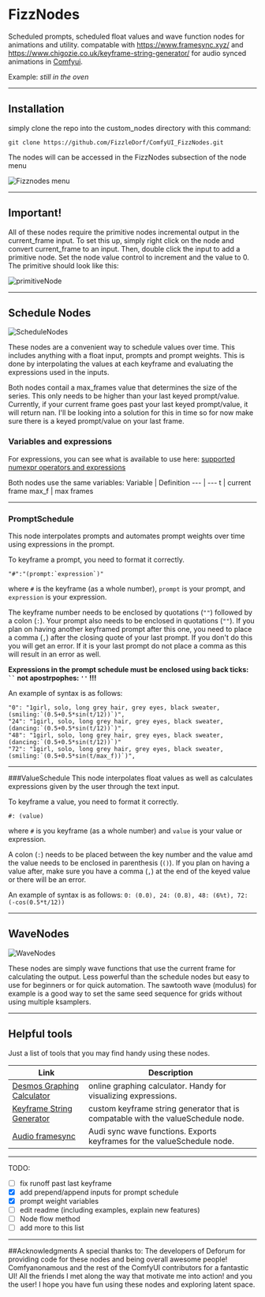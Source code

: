 
# FizzNodes
Scheduled prompts, scheduled float values and wave function nodes for animations and utility. compatable with https://www.framesync.xyz/ and https://www.chigozie.co.uk/keyframe-string-generator/ for audio synced animations in [Comfyui](https://github.com/comfyanonymous/ComfyUI).

Example: *still in the oven*


-----

## Installation
simply clone the repo into the custom_nodes directory with this command:
```
git clone https://github.com/FizzleDorf/ComfyUI_FizzNodes.git
```
The nodes will can be accessed in the FizzNodes subsection of the node menu

![Fizznodes menu](https://github.com/FizzleDorf/ComfyUI_FizzNodes/assets/46942135/e07fedba-648c-4300-a6ac-61873b1501ab)

-----

## Important!

All of these nodes require the primitive nodes incremental output in the current_frame input. To set this up, simply right click on the node and convert current_frame to an input. Then, double click the input to add a primitive node. Set the node value control to increment and the value to 0. The primitive should look like this:

![primitiveNode](https://github.com/FizzleDorf/ComfyUI_FizzNodes/assets/46942135/b55d041b-d5d1-487a-8994-c2ca95baf5f1)

-----

## Schedule Nodes

![ScheduleNodes](https://github.com/FizzleDorf/ComfyUI_FizzNodes/assets/46942135/36c4ff23-7bd1-48e2-9fb9-2549e9764535)


These nodes are a convenient way to schedule values over time. This includes anything with a float input, prompts and prompt weights. This is done by interpolating the values at each keyframe and evaluating the expressions used in the inputs.

Both nodes contail a max_frames value that determines the size of the series. This only needs to be higher than your last keyed prompt/value. Currently, if your current frame goes past your last keyed prompt/value, it will return nan. I'll be looking into a solution for this in time so for now make sure there is a keyed prompt/value on your last frame.

### Variables and expressions

For expressions, you can see what is available to use here: [supported numexpr operators and expressions](https://numexpr.readthedocs.io/en/latest/user_guide.html#supported-operators)

Both nodes use the same variables:
Variable | Definition 
--- | --- 
t | current frame
max_f | max frames

-----

### PromptSchedule
This node interpolates prompts and automates prompt weights over time using expressions in the prompt.

To keyframe a prompt, you need to format it correctly.

```
"#":"(prompt:`expression`)"
```

where ```#``` is the keyframe (as a whole number), ```prompt``` is your prompt, and ```expression``` is your expression.

The keyframe number needs to be enclosed by quotations (```""```) followed by a colon (```:```).
Your prompt also needs to be enclosed in quotations (```""```).
If you plan on having another keyframed prompt after this one, you need to place a comma (```,```) after the closing quote of your last prompt. If you don't do this you will get an error. If it is your last prompt do not place a comma as this will result in an error as well.

**Expressions in the prompt schedule must be enclosed using back ticks: ``` `` ``` not apostrpophes: ```''``` !!!**

An example of syntax is as follows:
```
"0": "1girl, solo, long grey hair, grey eyes, black sweater, (smiling:`(0.5+0.5*sin(t/12))`)",
"24": "1girl, solo, long grey hair, grey eyes, black sweater, (dancing:`(0.5+0.5*sin(t/12))`)",
"48": "1girl, solo, long grey hair, grey eyes, black sweater, (dancing:`(0.5+0.5*sin(t/12))`)"
"72": "1girl, solo, long grey hair, grey eyes, black sweater, (smiling:`(0.5+0.5*sin(t/max_f))`)",
```

-----

###ValueSchedule
This node interpolates float values as well as calculates expressions given by the user through the text input.

To keyframe a value, you need to format it correctly.

```
#: (value)
```

where ```#``` is you keyframe (as a whole number) and ```value``` is your value or expression.

A colon (```:```) needs to be placed between the key number and the value amd the value needs to be enclosed in parenthesis (```()```). If you plan on having a value after, make sure you have a comma (```,```) at the end of the keyed value or there will be an error.

An example of syntax is as follows:
```0: (0.0), 24: (0.8), 48: (6%t), 72: (-cos(0.5*t/12))```

-----

## WaveNodes

![WaveNodes](https://github.com/FizzleDorf/ComfyUI_FizzNodes/assets/46942135/21fd2e2d-af8d-4f8b-8b04-9175e4f00dce)

These nodes are simply wave functions that use the current frame for calculating the output. Less powerful than the schedule nodes but easy to use for beginners or for quick automation. The sawtooth wave (modulus) for example is a good way to set the same seed sequence for grids without using multiple ksamplers.

-----

## Helpful tools

Just a list of tools that you may find handy using these nodes.

Link | Description
--- | --- 
[Desmos Graphing Calculator](https://www.desmos.com/calculator) | online graphing calculator. Handy for visualizing expressions.
[Keyframe String Generator](https://www.chigozie.co.uk/keyframe-string-generator/) | custom keyframe string generator that is compatable with the valueSchedule node.
[Audio framesync](https://www.framesync.xyz/) | Audi sync wave functions. Exports keyframes for the valueSchedule node.

-----

TODO:
- [ ] fix runoff past last keyframe
- [x] add prepend/append inputs for prompt schedule
- [x] prompt weight variables
- [ ] edit readme (including examples, explain new features)
- [ ] Node flow method
- [ ] add more to this list

-----
##Acknowledgments
A special thanks to:
The developers of Deforum for providing code for these nodes and being overall awesome people!
Comfyanonamous and the rest of the ComfyUI contributors for a fantastic UI!
All the friends I met along the way that motivate me into action!
and you the user! I hope you have fun using these nodes and exploring latent space.


